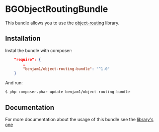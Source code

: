 BGObjectRoutingBundle
===================

This bundle allows you to use the [object-routing](http://jmsyst.com/libs/object-routing) library.

Installation
------------

Instal the bundle with composer:

```json
    "require": {
        …
        "benjam1/object-routing-bundle": "^1.0"
    }
``` 

And run: 

```bash
$ php composer.phar update benjam1/object-routing-bundle
```

Documentation
-------------

For more documentation about the usage of this bundle see the [library's one](http://jmsyst.com/libs/object-routing) 
